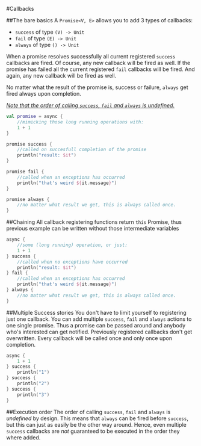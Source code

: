 #Callbacks

##The bare basics
A `Promise<V, E>` allows you to add 3 types of callbacks:

* `success` of type `(V) -> Unit`
* `fail` of type `(E) -> Unit`
* `always` of type `() -> Unit`

When a promise resolves successfully all current registered `success` callbacks are fired. Of course, any
new callback will be fired as well. If the promise has failed all the current registered `fail` callbacks will
be fired. And again, any new callback will be fired as well. 

No matter what the result of the promise is, success or failure, `always` get fired always upon completion.

[*Note that the order of calling `success`, `fail` and `always` is undefined.*](#execution-order)

```kt
val promise = async {
	//mimicking those long running operations with:
	1 + 1
}

promise success {
	//called on succesfull completion of the promise
	println("result: $it")	
}

promise fail {
	//called when an exceptions has occurred
	println("that's weird ${it.message}") 
}

promise always {
	//no matter what result we get, this is always called once.
}
```

##Chaining
All callback registering functions return `this` Promise, thus previous example can be written without those intermediate variables

```kt
async {
	//some (long running) operation, or just:
	1 + 1
} success {
	//called when no exceptions have occurred
	println("result: $it")	
} fail {
	//called when an exceptions has occurred
	println("that's weird ${it.message}") 
} always {
	//no matter what result we get, this is always called once.
}
```


##Multiple Success stories
You don't have to limit yourself to registering just one callback. You can add multiple `success`, `fail` and `always` actions to one single promise. 
Thus a promise can be passed around and anybody who's interested can get notified. Previously registered callbacks don't get overwritten. 
Every callback will be called once and only once upon completion.

```kt
async {
	1 + 1
} success {
	println("1")	
} success {
	println("2")	
} success {
	println("3")	
}
```

##Execution order
The order of calling `success`, `fail` and `always` is *undefined* by design. This means
that `always` can be fired before `success`, but this can just as easily be the other way around. Hence, even
multiple `success` callbacks are *not* guaranteed to be executed in the order they where added. 
